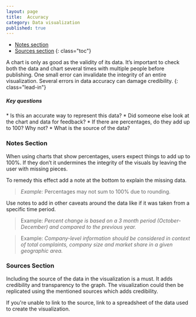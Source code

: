 ```yaml
---
layout: page
title:  Accuracy
category: Data visualization
published: true
---
```


- [Notes section](#notes-section)
- [Sources section](#sources-section)
 {: class="toc"}


A chart is only as good as the validity of its data. It’s important to check
both the data and chart several times with multiple people before publishing.
One small error can invalidate the integrity of an entire visualization.
Several errors in data accuracy can damage credibility.
{: class="lead-in"}

<h5>Key questions</h5>
* Is this an accurate way to represent this data?
* Did someone else look at the chart and data for feedback?
* If there are percentages, do they add up to 100? Why not?
* What is the source of the data?

<h3 id="notes-section">Notes Section</h3>
When using charts that show percentages, users expect things to add up to 100%.
If they don’t it undermines the integrity of the visuals by leaving the user
with missing pieces.

To remedy this effect add a note at the bottom to explain the missing data.

> _Example:_ Percentages may not sum to 100% due to rounding.

Use notes to add in other caveats around the data like if it was taken from a
specific time period.

> Example: _Percent change is based on a 3 month period (October-December) and
compared to the previous year._

> Example: _Company-level information should be considered in context of total
complaints, company size and market share in a given geographic area._

<h3 id="sources-section">Sources Section</h3>
Including the source of the data in the visualization is a must. It adds
credibility and transparency to the graph. The visualization could then be
replicated using the mentioned sources which adds credibility.

If you're unable to link to the source, link to a spreadsheet of the data used  
to create the visualization.
